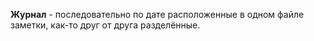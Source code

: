 **Журнал** - последовательно по дате расположенные в одном файле заметки, как-то друг от друга разделённые.

<!-- {"date":"2016-12-28T11:16:50.328Z","id":"70b60130-2deb-11e7-a02f-b3275fd3a74c","excerpt":"**Журнал** - последовательно по дате расположенные в..."} -->
